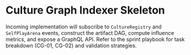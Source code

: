 # Culture Graph Indexer Skeleton

Incoming implementation will subscribe to `CultureRegistry` and `SelfPlayArena` events, construct the artifact DAG, compute influence metrics, and expose a GraphQL API. Refer to the sprint playbook for task breakdown (CG-01, CG-02) and validation strategies.
